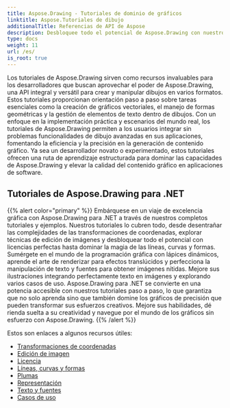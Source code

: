```yaml
---
title: Aspose.Drawing - Tutoriales de dominio de gráficos
linktitle: Aspose.Tutoriales de dibujo
additionalTitle: Referencias de API de Aspose
description: Desbloquee todo el potencial de Aspose.Drawing con nuestros completos tutoriales. Domine la manipulación de gráficos en todos los idiomas para mejorar la eficiencia y la visualización del software.
type: docs
weight: 11
url: /es/
is_root: true
---
```


Los tutoriales de Aspose.Drawing sirven como recursos invaluables para los desarrolladores que buscan aprovechar el poder de Aspose.Drawing, una API integral y versátil para crear y manipular dibujos en varios formatos. Estos tutoriales proporcionan orientación paso a paso sobre tareas esenciales como la creación de gráficos vectoriales, el manejo de formas geométricas y la gestión de elementos de texto dentro de dibujos. Con un enfoque en la implementación práctica y escenarios del mundo real, los tutoriales de Aspose.Drawing permiten a los usuarios integrar sin problemas funcionalidades de dibujo avanzadas en sus aplicaciones, fomentando la eficiencia y la precisión en la generación de contenido gráfico. Ya sea un desarrollador novato o experimentado, estos tutoriales ofrecen una ruta de aprendizaje estructurada para dominar las capacidades de Aspose.Drawing y elevar la calidad del contenido gráfico en aplicaciones de software.

## Tutoriales de Aspose.Drawing para .NET
{{% alert color="primary" %}}
Embárquese en un viaje de excelencia gráfica con Aspose.Drawing para .NET a través de nuestros completos tutoriales y ejemplos. Nuestros tutoriales lo cubren todo, desde desentrañar las complejidades de las transformaciones de coordenadas, explorar técnicas de edición de imágenes y desbloquear todo el potencial con licencias perfectas hasta dominar la magia de las líneas, curvas y formas. Sumérgete en el mundo de la programación gráfica con lápices dinámicos, aprende el arte de renderizar para efectos translúcidos y perfecciona la manipulación de texto y fuentes para obtener imágenes nítidas. Mejore sus ilustraciones integrando perfectamente texto en imágenes y explorando varios casos de uso. Aspose.Drawing para .NET se convierte en una potencia accesible con nuestros tutoriales paso a paso, lo que garantiza que no solo aprenda sino que también domine los gráficos de precisión que pueden transformar sus esfuerzos creativos. Mejore sus habilidades, dé rienda suelta a su creatividad y navegue por el mundo de los gráficos sin esfuerzo con Aspose.Drawing.
{{% /alert %}}

Estos son enlaces a algunos recursos útiles:
 
- [Transformaciones de coordenadas](./net/coordinate-transformations/)
- [Edición de imagen](./net/image-editing/)
- [Licencia](./net/licensing/)
- [Líneas, curvas y formas](./net/lines-curves-and-shapes/)
- [Plumas](./net/pens/)
- [Representación](./net/rendering/)
- [Texto y fuentes](./net/text-and-fonts/)
- [Casos de uso](./net/use-cases/)